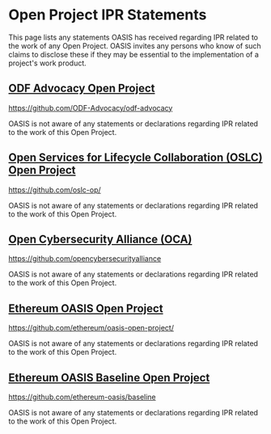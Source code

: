 # Open Project IPR Statements

This page lists any statements OASIS has received regarding IPR related to the work of any 
Open Project. OASIS invites any persons who know of such claims to disclose these if they 
may be essential to the implementation of a project's work product. 

## [ODF Advocacy Open Project](#odf-advocacy)

https://github.com/ODF-Advocacy/odf-advocacy

OASIS is not aware of any statements or declarations regarding IPR related to the work of this Open Project.

## [Open Services for Lifecycle Collaboration (OSLC) Open Project](#oslc)

https://github.com/oslc-op/

OASIS is not aware of any statements or declarations regarding IPR related to the work of this Open Project.

## [Open Cybersecurity Alliance (OCA)](#oca)

https://github.com/opencybersecurityalliance

OASIS is not aware of any statements or declarations regarding IPR related to the work of this Open Project.

## [Ethereum OASIS Open Project](#eth)

https://github.com/ethereum/oasis-open-project/

OASIS is not aware of any statements or declarations regarding IPR related to the work of this Open Project.

## [Ethereum OASIS Baseline Open Project](#bas)

https://github.com/ethereum-oasis/baseline

OASIS is not aware of any statements or declarations regarding IPR related to the work of this Open Project.
